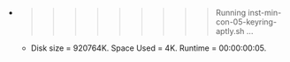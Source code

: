 * >>>>>>>>> Running inst-min-con-05-keyring-aptly.sh ...
  * Disk size = 920764K. Space Used = 4K. Runtime = 00:00:00:05.
